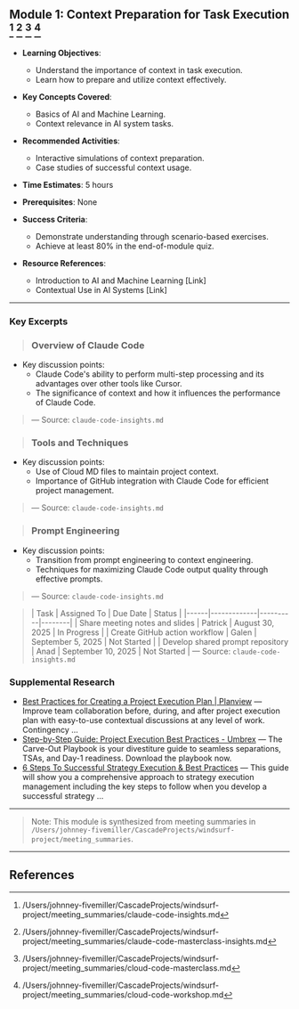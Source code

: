 ## Module 1: Context Preparation for Task Execution [^1] [^2] [^3] [^4]

- **Learning Objectives**:
  - Understand the importance of context in task execution.
  - Learn how to prepare and utilize context effectively.

- **Key Concepts Covered**:
  - Basics of AI and Machine Learning.
  - Context relevance in AI system tasks.

- **Recommended Activities**:
  - Interactive simulations of context preparation.
  - Case studies of successful context usage.

- **Time Estimates**: 5 hours

- **Prerequisites**: None

- **Success Criteria**:
  - Demonstrate understanding through scenario-based exercises.
  - Achieve at least 80% in the end-of-module quiz.

- **Resource References**:
  - Introduction to AI and Machine Learning [Link]
  - Contextual Use in AI Systems [Link]

---

### Key Excerpts

> ### Overview of Claude Code
- Key discussion points:
  - Claude Code's ability to perform multi-step processing and its advantages over other tools like Cursor.
  - The significance of context and how it influences the performance of Claude Code.
> — Source: `claude-code-insights.md`

> ### Tools and Techniques
- Key discussion points:
  - Use of Cloud MD files to maintain project context.
  - Importance of GitHub integration with Claude Code for efficient project management.
> — Source: `claude-code-insights.md`

> ### Prompt Engineering
- Key discussion points:
  - Transition from prompt engineering to context engineering.
  - Techniques for maximizing Claude Code output quality through effective prompts.
> — Source: `claude-code-insights.md`

> | Task | Assigned To | Due Date | Status |
|------|-------------|----------|--------|
| Share meeting notes and slides | Patrick | August 30, 2025 | In Progress |
| Create GitHub action workflow | Galen | September 5, 2025 | Not Started |
| Develop shared prompt repository | Anad | September 10, 2025 | Not Started |
> — Source: `claude-code-insights.md`


### Supplemental Research

- [Best Practices for Creating a Project Execution Plan | Planview](https://www.planview.com/resources/guide/best-practices-of-the-project-execution-phase/best-practices-project-execution-plan/) — Improve team collaboration before, during, and after project execution plan with easy-to-use contextual discussions at any level of work. Contingency ...
- [Step-by-Step Guide: Project Execution Best Practices - Umbrex](https://umbrex.com/resources/carve-out-playbook/step-by-step-guide-project-execution-best-practices/) — The Carve-Out Playbook is your divestiture guide to seamless separations, TSAs, and Day-1 readiness. Download the playbook now.
- [6 Steps To Successful Strategy Execution & Best Practices](https://www.cascade.app/blog/successfully-execute-a-strategy) — This guide will show you a comprehensive approach to strategy execution management including the key steps to follow when you develop a successful strategy ...

---

> Note: This module is synthesized from meeting summaries in `/Users/johnney-fivemiller/CascadeProjects/windsurf-project/meeting_summaries`.


---

## References
[^1]: /Users/johnney-fivemiller/CascadeProjects/windsurf-project/meeting_summaries/claude-code-insights.md
[^2]: /Users/johnney-fivemiller/CascadeProjects/windsurf-project/meeting_summaries/claude-code-masterclass-insights.md
[^3]: /Users/johnney-fivemiller/CascadeProjects/windsurf-project/meeting_summaries/cloud-code-masterclass.md
[^4]: /Users/johnney-fivemiller/CascadeProjects/windsurf-project/meeting_summaries/cloud-code-workshop.md
